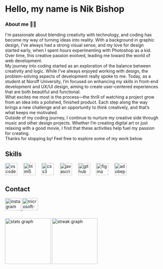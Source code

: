 # Hello, my name is Nik Bishop

### About me 👸🏽  
<p align="left">I'm passionate about blending creativity with technology, and coding has become my way of turning ideas into reality. With a background in graphic design, I’ve always had a strong visual sense, and my love for design started early, when I spent hours experimenting with Photoshop as a kid. Over time, this creative passion evolved, leading me toward the world of web development.
<br>
My journey into coding started as an exploration of the balance between creativity and logic. While I've always enjoyed working with design, the problem-solving aspects of development really spoke to me. Today, as a student at Noroff University, I’m focused on enhancing my skills in front-end development and UX/UI design, aiming to create user-centered experiences that are both beautiful and functional.
<br>
What excites me most is the process—the thrill of watching a project grow from an idea into a polished, finished product. Each step along the way brings a new challenge and an opportunity to think creatively, and that’s what keeps me motivated.
<br>
Outside of my coding journey, I continue to nurture my creative side through music and other design projects. Whether I’m creating digital art or just relaxing with a good movie, I find that these activities help fuel my passion for creating.
<br>
Thanks for stopping by! Feel free to explore some of my work below.</p>  

## Skills
<div align="left">
    <img src="https://cdn.jsdelivr.net/gh/devicons/devicon/icons/vscode/vscode-original.svg" height="40" alt="vscode logo"  />
  <img width="12" />
  <img src="https://cdn.jsdelivr.net/gh/devicons/devicon/icons/html5/html5-original.svg" height="40" alt="html5 logo"  />
  <img width="12" />
  <img src="https://cdn.jsdelivr.net/gh/devicons/devicon/icons/css3/css3-original.svg" height="40" alt="css3 logo"  />
  <img width="12" />
  <img src="https://cdn.jsdelivr.net/gh/devicons/devicon/icons/javascript/javascript-original.svg" height="40" alt="javascript logo"  />
  <img width="12" />
  <img src="https://skillicons.dev/icons?i=github" height="40" alt="github logo"  />
  <img width="12" />
  <img src="https://cdn.jsdelivr.net/gh/devicons/devicon/icons/figma/figma-original.svg" height="40" alt="figma logo"  />
  <img width="12" />
  <img src="https://skillicons.dev/icons?i=ps" height="40" alt="adobephotoshop logo"  />
  <img width="12" />


###

## Contact
  <a href="https://www.instagram.com/niksubishi/" target="_blank">
    <img src="https://raw.githubusercontent.com/maurodesouza/profile-readme-generator/master/src/assets/icons/social/instagram/default.svg" width="52" height="40" alt="instagram logo"  />
  </a>
  <a href="mailto:nikbishopdesign@gmail.com" target="_blank">
    <img src="https://raw.githubusercontent.com/maurodesouza/profile-readme-generator/master/src/assets/icons/social/microsoft-outlook/default.svg" width="52" height="40" alt="microsoft-outlook logo"  />
  </a>
</div>

###
<div align="left">
  <img src="https://github-readme-stats.vercel.app/api?username=Niksibishi&hide_title=false&hide_rank=false&show_icons=true&include_all_commits=true&count_private=true&disable_animations=false&theme=synthwave&locale=en&hide_border=false&order=1" height="150" alt="stats graph"  />
  <img src="https://streak-stats.demolab.com?user=Niksubishi&locale=en&mode=daily&theme=synthwave&hide_border=false&border_radius=5&order=3" height="150" alt="streak graph"  />
</div>

